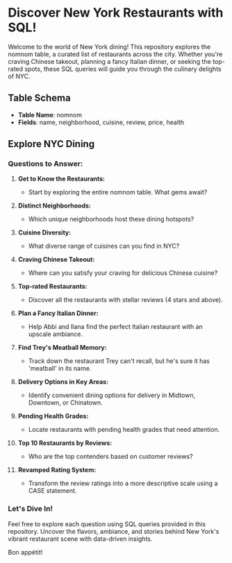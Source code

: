 # Discover New York Restaurants with SQL!

Welcome to the world of New York dining! This repository explores the nomnom table, a curated list of restaurants across the city. Whether you're craving Chinese takeout, planning a fancy Italian dinner, or seeking the top-rated spots, these SQL queries will guide you through the culinary delights of NYC.

## Table Schema

- **Table Name**: nomnom
- **Fields**: name, neighborhood, cuisine, review, price, health

## Explore NYC Dining

### Questions to Answer:

1. **Get to Know the Restaurants:**
   - Start by exploring the entire nomnom table. What gems await?

2. **Distinct Neighborhoods:**
   - Which unique neighborhoods host these dining hotspots?

3. **Cuisine Diversity:**
   - What diverse range of cuisines can you find in NYC?

4. **Craving Chinese Takeout:**
   - Where can you satisfy your craving for delicious Chinese cuisine?

5. **Top-rated Restaurants:**
   - Discover all the restaurants with stellar reviews (4 stars and above).

6. **Plan a Fancy Italian Dinner:**
   - Help Abbi and Ilana find the perfect Italian restaurant with an upscale ambiance.

7. **Find Trey's Meatball Memory:**
   - Track down the restaurant Trey can't recall, but he's sure it has 'meatball' in its name.

8. **Delivery Options in Key Areas:**
   - Identify convenient dining options for delivery in Midtown, Downtown, or Chinatown.

9. **Pending Health Grades:**
   - Locate restaurants with pending health grades that need attention.

10. **Top 10 Restaurants by Reviews:**
    - Who are the top contenders based on customer reviews?

11. **Revamped Rating System:**
    - Transform the review ratings into a more descriptive scale using a CASE statement.

### Let's Dive In!

Feel free to explore each question using SQL queries provided in this repository. Uncover the flavors, ambiance, and stories behind New York's vibrant restaurant scene with data-driven insights.

Bon appétit!


